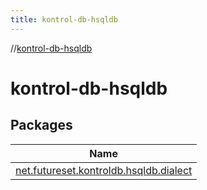 ```yaml
---
title: kontrol-db-hsqldb
---
```

//[kontrol-db-hsqldb](index.html)



# kontrol-db-hsqldb



## Packages


| Name |
|---|
| [net.futureset.kontroldb.hsqldb.dialect](kontrol-db-hsqldb/net.futureset.kontroldb.hsqldb.dialect/index.html) |

